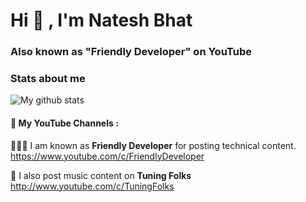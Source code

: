 <h1 align="">Hi 👋 , I'm Natesh Bhat</h1> 
<h3>Also known as "Friendly Developer" on YouTube</h3>

### Stats about me

![My github stats](https://github-readme-stats.vercel.app/api?username=nateshmbhat&count_private=true&show_icons=true&layout=default)

#### 🧿 My YouTube Channels : 

👨🏻‍💻 I am known as **Friendly Developer** for posting technical content.
https://www.youtube.com/c/FriendlyDeveloper

🎸 I also post music content on **Tuning Folks**
http://www.youtube.com/c/TuningFolks
